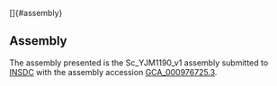 []{#assembly}

Assembly
--------

The assembly presented is the Sc\_YJM1190\_v1 assembly submitted to
[INSDC](http://www.insdc.org) with the assembly accession
[GCA\_000976725.3](http://www.ebi.ac.uk/ena/data/view/GCA_000976725.3).
